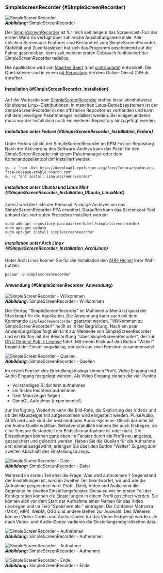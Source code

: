 ### SimpleScreenRecorder {#SimpleScreenRecorder}

![SimpleScreenRecorder](../../images/simplescreenrecorder_willkommen.png)    
***Abbildung:*** SimpleScreenRecorder

Der [SimpleScreenRecorder](http://www.maartenbaert.be/simplescreenrecorder/)
ist für mich seit langem das Screencast-Tool der ersten Wahl.
Es verfügt über zahlreiche Ausstattungsmerkmale. Alle üblichen
Screencast-Features sind Bestandteil vom SimpleScreenRecorder.
Stabilität und Zuverlässigkeit hat sich das Programm anscheinend
auf die Fahne geschrieben, denn seit meinem ersten Gebrauch
funktioniert der SimpleScreenRecorder tadellos.

Die Applikation wird von [Maarten Baert](https://github.com/MaartenBaert)
(und [contributors](https://github.com/MaartenBaert/ssr/graphs/contributors))
entwickelt. Die Quelldateien sind in einem [git-Repository](https://github.com/MaartenBaert/ssr)
bei dem Online-Dienst GitHub abrufbar.

#### Installation {#SimpleScreenRecorder_Installation}

Auf der Webseite vom [SimpleScreenRecorder](http://www.maartenbaert.be/simplescreenrecorder/)
stehen Installationhinweise für diverse Linux-Distributionen.
In manchen Linux-Betriebssystemen ist der SimpleScreenRecorder
in den offiziellen Repositories vorhanden und kann mit dem jeweiligen Paketmanager installiert werden.
Bei einigen anderen muss vor der Installation noch ein weiteres Repository hinzugefügt werden.

##### Installation unter Fedora {#SimpleScreenRecorder_Installation_Fedora}

Unter Fedora steckt der SimpleScreenRecorder im RPM Fusion-Repository.
Nach der Aktivierung des Software-Archivs kann das Paket für den SimpleScreenRecorder
mit einem Paketmanager oder dem Kommandozeilentool dnf installiert werden.

```
su -c "rpm -Uvh http://download1.rpmfusion.org/free/fedora/rpmfusion-free-release-stable.noarch.rpm"
su -c "dnf install simplescreenrecorder"
```

##### Installation unter Ubuntu und Linux Mint {#SimpleScreenRecorder_Installation_Ubuntu_LinuxMint}

Zuerst wird die Liste der Personal Package Archives um das SimpleScreenRecorder-PPA erweitert.
Daraufhin kann das Screencast-Tool anhand des vertrauten Prozedere installiert werden. 

```
sudo add-apt-repository ppa:maarten-baert/simplescreenrecorder
sudo apt-get update
sudo apt-get install simplescreenrecorder
```

##### Installation unter Arch Linux {#SimpleScreenRecorder_Installation_ArchLinux}

Unter Arch Linux können Sie für die Installation den
[AUR-Helper](https://wiki.archlinux.org/index.php/AUR_helpers) Ihrer Wahl nutzen.

```
pacaur -S simplescreenrecorder
```

#### Anwendung {#SimpleScreenRecorder_Anwendung}

![SimpleScreenRecorder -  Willkommen](../../images/simplescreenrecorder_willkommen.png)    
***Abbildung:*** SimpleScreenRecorder - Willkommen

Der Eintrag "SimpleScreenRecorder" im Multimedia-Menü ist quasi der Startknopf für
die Applikation. Die Anwendung kann auch mit dem Kommando `simplescreenrecorder` gestartet werden.
"Willkommen zu SimpleScreenRecorder!" heißt es in der Begrüßung. 
Nach ein paar Anwendungstipps folgt ein Link zur Webseite von SimpleScreenRecorder
und ein Button mit der Beschriftung "Über SimpleScreenRecorder",
der zur [GNU General Public License](https://de.wikipedia.org/wiki/GNU_General_Public_License) führt.
Mit einem Klick auf den Button "Weiter" beginnt der Einstellungsdialog, der sich
aus zwei Fenstern zusammensetzt.

![SimpleScreenRecorder - Quellen](../../images/simplescreenrecorder_quellen.png)    
***Abbildung:*** SimpleScreenRecorder - Quellen

Im ersten Fenster des Einstellungsdialogs können Profil, Video Eingang und Audio Eingang festgelegt werden.
Als Video Eingang stehen die vier Punkte

* Vollständigen Bildschirm aufnehmen
* Ein festes Rechteck aufnehmen
* Dem Mauszeiger folgen
* OpenGL Aufnahme (experimentell)

zur Verfügung. Weiterhin kann die Bild-Rate, die Skalierung des Videos und ob der Mauszeiger
mit aufgenommen wird eingestellt werden. PulseAudio, ALSA und Jack
sind die bestimmbaren Audio-Systeme. Gleich darunter ist die Audio-Quelle wählbar.
Selbstverständlich können Sie auch festlegen, ob eine Tonspur Bestandteil der Bildschirmaufnahme ist oder nicht.
Die Einstellungen können ganz oben im Fenster durch ein Profil neu angelegt, gespeichert und gelöscht werden.
Haben Sie die Quellen für die Aufnahme erst einmal ausgewählt, 
erlangen Sie über den Button "Weiter" Zugang zum zweiten Abschnitt des Einstellungsdialogs.

![SimpleScreenRecorder - Datei](../../images/simplescreenrecorder_datei.png)    
***Abbildung:*** SimpleScreenRecorder - Datei

Während im ersten Teil eher die Frage: Was wird aufnommen ? Gegenstand der Einstellungen ist,
wird im zweiten Teil beantwortet, wo und wie die Aufnahme gespeichert wird. 
Profil, Datei, Video und Audio sind die Segmente im zweiten Einstellungsfenster.
Genauso wie im ersten Teil der Konfiguration können die Einstellungen in einem Profil gesichert werden.
Sie können sich vor dem Start der Aufnahme einen Namen für das Video überlegen und 
im Feld "Speichern als:" eintragen. Die Container Matroska (MKV), MP4, WebM, OGG und andere stehen zur Auswahl.
Des Weiteren können Video-Codec und Audio-Codec für das Video festgelegt werden.
Je nach Video- und Audio-Codec variieren die Einstellungsmöglichkeiten dazu.

![SimpleScreenRecorder - Aufnehmen](../../images/simplescreenrecorder_aufnehmen.png)    
***Abbildung:*** SimpleScreenRecorder - Aufnehmen

![SimpleScreenRecorder - Aufnahme](../../images/simplescreenrecorder_aufnahme.png)    
***Abbildung:*** SimpleScreenRecorder - Aufnahme

![SimpleScreenRecorder - Ende](../../images/simplescreenrecorder_ende.png)    
***Abbildung:*** SimpleScreenRecorder - Ende


